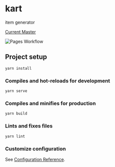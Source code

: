 # kart

item generator

[Current Master](https://marblenix.github.io/kart)

![Pages Workflow](https://github.com/marblenix/kart/workflows/Release%20workflow/badge.svg)


## Project setup
```
yarn install
```

### Compiles and hot-reloads for development
```
yarn serve
```

### Compiles and minifies for production
```
yarn build
```

### Lints and fixes files
```
yarn lint
```

### Customize configuration
See [Configuration Reference](https://cli.vuejs.org/config/).
